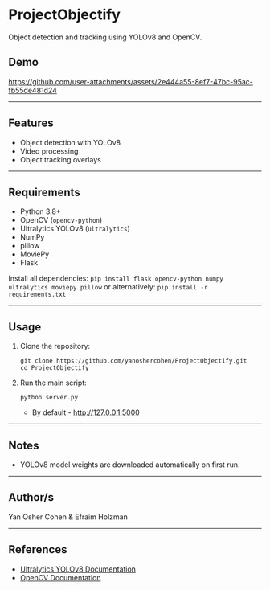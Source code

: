 # ProjectObjectify

Object detection and tracking using YOLOv8 and OpenCV.

## Demo
https://github.com/user-attachments/assets/2e444a55-8ef7-47bc-95ac-fb55de481d24



---

## Features

- Object detection with YOLOv8  
- Video processing  
- Object tracking overlays  

---

## Requirements

- Python 3.8+
- OpenCV (`opencv-python`)
- Ultralytics YOLOv8 (`ultralytics`)
- NumPy
- pillow
- MoviePy
- Flask

Install all dependencies:
`pip install flask opencv-python numpy ultralytics moviepy pillow`
or alternatively:
`pip install -r requirements.txt`

---

## Usage

1. Clone the repository:
    ```
    git clone https://github.com/yanoshercohen/ProjectObjectify.git
    cd ProjectObjectify
    ```

3. Run the main script:
    ```
    python server.py
    ```
    - By default - http://127.0.0.1:5000

---

## Notes

- YOLOv8 model weights are downloaded automatically on first run.

---

## Author/s

Yan Osher Cohen & Efraim Holzman

---

## References

- [Ultralytics YOLOv8 Documentation](https://docs.ultralytics.com/)
- [OpenCV Documentation](https://docs.opencv.org/)
